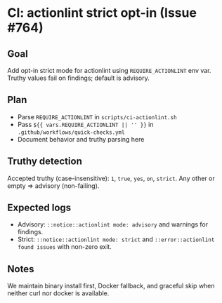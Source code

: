 # CI: actionlint strict opt-in (Issue #764)

## Goal

Add opt-in strict mode for actionlint using `REQUIRE_ACTIONLINT` env var. Truthy values fail on findings; default is advisory.

## Plan

- Parse `REQUIRE_ACTIONLINT` in `scripts/ci-actionlint.sh`
- Pass `${{ vars.REQUIRE_ACTIONLINT || '' }}` in `.github/workflows/quick-checks.yml`
- Document behavior and truthy parsing here

## Truthy detection

Accepted truthy (case-insensitive): `1`, `true`, `yes`, `on`, `strict`.
Any other or empty ⇒ advisory (non-failing).

## Expected logs

- Advisory: `::notice::actionlint mode: advisory` and warnings for findings.
- Strict: `::notice::actionlint mode: strict` and `::error::actionlint found issues` with non-zero exit.

## Notes

We maintain binary install first, Docker fallback, and graceful skip when neither curl nor docker is available.
